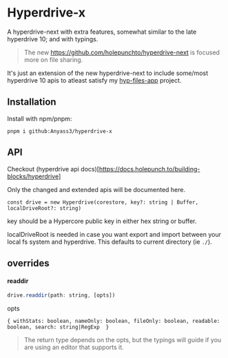 # Hyperdrive-x

A hyperdrive-next with extra features, somewhat similar to the late hyperdrive 10; and with typings.

> The new https://github.com/holepunchto/hyperdrive-next is focused more on file sharing.

It's just an extension of the new hyperdrive-next to include some/most hyperdrive 10 apis to atleast satisfy my [hyp-files-app](https://github.com/Anyass3/hyp-files-app) project.

## Installation

Install with npm/pnpm:

```
pnpm i github:Anyass3/hyperdrive-x
```

## API

Checkout (hyperdrive api docs)[https://docs.holepunch.to/building-blocks/hyperdrive]

Only the changed and extended apis will be documented here.

```
const drive = new Hyperdrive(corestore, key?: string | Buffer, localDriveRoot?: string)
```
key should be a Hypercore public key in either hex string or buffer. 

localDriveRoot is needed in case you want export and import between your local fs system and hyperdrive. This defaults to current directory (ie `./`).

## overrides 

#### readdir

```js
drive.readdir(path: string, [opts])
```
opts
```
{ withStats: boolean, nameOnly: boolean, fileOnly: boolean, readable: boolean, search: string|RegExp  }
```
> The return type depends on the opts, but the typings will guide if you are using an editor that supports it.
